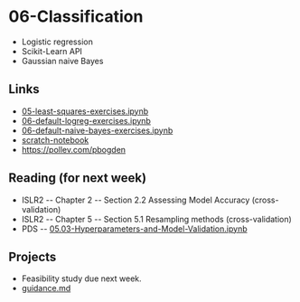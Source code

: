 
# 06-Classification

* Logistic regression
* Scikit-Learn API
* Gaussian naive Bayes

## Links

* [05-least-squares-exercises.ipynb](https://colab.research.google.com/drive/1ImFUE6l-65zeH75FKzy1obEiWLuAcES1)
* [06-default-logreg-exercises.ipynb](https://colab.research.google.com/drive/1CdPG_1nPXYLgQaGsqOlBlzaoCADnYLoJ)
* [06-default-naive-bayes-exercises.ipynb](https://colab.research.google.com/drive/1VIB7_4mLNiGCOI7f3EkEEQmLA2r-B7Z_)
* [scratch-notebook](https://colab.research.google.com/drive/1H4sj-XdST_PqBXQTrkutsamSFrOs2wNG)
* https://pollev.com/pbogden

## Reading (for next week)

* ISLR2 -- Chapter 2 -- Section 2.2 Assessing Model Accuracy (cross-validation)
* ISLR2 -- Chapter 5 -- Section 5.1 Resampling methods (cross-validation)
* PDS -- [05.03-Hyperparameters-and-Model-Validation.ipynb](https://github.com/jakevdp/PythonDataScienceHandbook/blob/master/notebooks/05.03-Hyperparameters-and-Model-Validation.ipynb)

## Projects

* Feasibility study due next week.
* [guidance.md](guidance.md)
